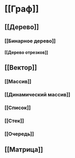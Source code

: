 # [[Граф]]
## [[Дерево]]
### [[Бинарное дерево]]

#### [[Дерево отрезков]]
## [[Вектор]]
### [[Массив]]
### [[Динамический массив]]
### [[Список]]
### [[Стек]]
### [[Очередь]]

## [[Матрица]]